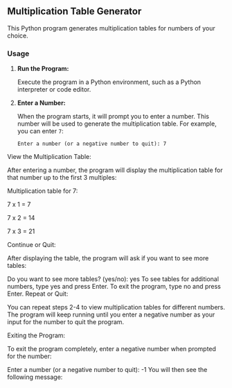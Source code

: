 ## Multiplication Table Generator

This Python program generates multiplication tables for numbers of your choice.

### Usage

1. **Run the Program:**

   Execute the program in a Python environment, such as a Python interpreter or code editor.

2. **Enter a Number:**

   When the program starts, it will prompt you to enter a number. This number will be used to generate the multiplication table. For example, you can enter `7`:

   ```plaintext
   Enter a number (or a negative number to quit): 7
View the Multiplication Table:

After entering a number, the program will display the multiplication table for that number up to the first 3 multiples:


Multiplication table for 7:

7 x 1 = 7

7 x 2 = 14

7 x 3 = 21

Continue or Quit:

After displaying the table, the program will ask if you want to see more tables:

Do you want to see more tables? (yes/no): yes
To see tables for additional numbers, type yes and press Enter.
To exit the program, type no and press Enter.
Repeat or Quit:

You can repeat steps 2-4 to view multiplication tables for different numbers. The program will keep running until you enter a negative number as your input for the number to quit the program.

Exiting the Program:

To exit the program completely, enter a negative number when prompted for the number:

Enter a number (or a negative number to quit): -1
You will then see the following message:




